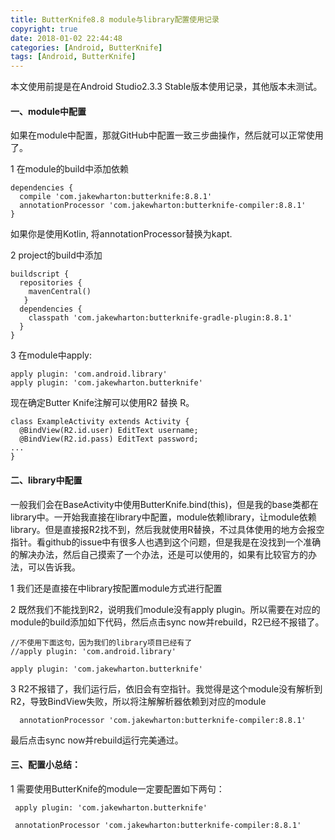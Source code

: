 ```yaml
---
title: ButterKnife8.8 module与library配置使用记录
copyright: true
date: 2018-01-02 22:44:48
categories: [Android, ButterKnife]
tags: [Android, ButterKnife]
---
```

本文使用前提是在Android Studio2.3.3 Stable版本使用记录，其他版本未测试。

#### 一、module中配置
 如果在module中配置，那就GitHub中配置一致三步曲操作，然后就可以正常使用了。

1 在module的build中添加依赖
```
dependencies {
  compile 'com.jakewharton:butterknife:8.8.1'
  annotationProcessor 'com.jakewharton:butterknife-compiler:8.8.1'
}
```
如果你是使用Kotlin, 将annotationProcessor替换为kapt.

2 project的build中添加
```
buildscript {
  repositories {
    mavenCentral()
   }
  dependencies {
    classpath 'com.jakewharton:butterknife-gradle-plugin:8.8.1'
  }
}
```

3 在module中apply:
```
apply plugin: 'com.android.library'
apply plugin: 'com.jakewharton.butterknife'
```

现在确定Butter Knife注解可以使用R2 替换 R。

```
class ExampleActivity extends Activity {
  @BindView(R2.id.user) EditText username;
  @BindView(R2.id.pass) EditText password;
...
}
```


#### 二、library中配置
一般我们会在BaseActivity中使用ButterKnife.bind(this)，但是我的base类都在library中。一开始我直接在library中配置，module依赖library，让module依赖library。但是直接报R2找不到，然后我就使用R替换，不过具体使用的地方会报空指针。看github的issue中有很多人也遇到这个问题，但是我是在没找到一个准确的解决办法，然后自己摸索了一个办法，还是可以使用的，如果有比较官方的办法，可以告诉我。

1 我们还是直接在中library按配置module方式进行配置

2 既然我们不能找到R2，说明我们module没有apply plugin。所以需要在对应的module的build添加如下代码，然后点击sync now并rebuild，R2已经不报错了。
```
//不使用下面这句，因为我们的library项目已经有了
//apply plugin: 'com.android.library'

apply plugin: 'com.jakewharton.butterknife'
```
3 R2不报错了，我们运行后，依旧会有空指针。我觉得是这个module没有解析到R2，导致BindView失败，所以将注解解析器依赖到对应的module
```
  annotationProcessor 'com.jakewharton:butterknife-compiler:8.8.1'
```
最后点击sync now并rebuild运行完美通过。


#### 三、配置小总结：
1 需要使用ButterKnife的module一定要配置如下两句：
```
 apply plugin: 'com.jakewharton.butterknife'

 annotationProcessor 'com.jakewharton:butterknife-compiler:8.8.1'
```